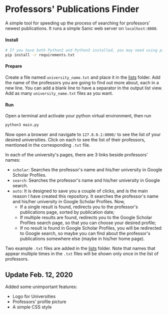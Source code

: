 

# Professors' Publications Finder

A simple tool for speeding up the process of searching for professors' newest publications. It runs a simple Sanic web server on `localhost:8000`.

#### Install
```bash
# If you have both Python2 and Python3 installed, you may need using pip3 instead of pip.
pip install -r requirements.txt
```
#### Prepare
Create a file named `university_name.txt` and place it in the [lists](./lists) folder. Add the name of the professors you are going to find out more about, each in a new line. You can add a blank line to have a separator in the output list view. Add as many `university_name.txt` files as you want.


#### Run
Open a terminal and activate your python virtual environment, then run
```bash
python3 main.py
```
Now open a browser and navigate to `127.0.0.1:8000/` to see the list of your desired universities. Click on each to see the list of their professors, mentioned in the corresponding `.txt` file.

In each of the university's pages, there are 3 links beside professors' names:
- `scholar`: Searches the professor's name and his/her university in Google Scholar Profiles.
- `search`: Searches the professor's name and his/her university in Google search.
- `auto`: It is designed to save you a couple of clicks, and is the main reason I have created this repository. It searches the professor's name and his/her university in Google Scholar Profiles. Now,
  - If a single result is found, redirects you to the professor's publications page, sorted by publication date;
  - If multiple results are found, redirects you to the Google Scholar Profiles search page, so that you can choose your desired profile;
  - If no result is found in Google Scholar Profiles, you will be redirected to Google search, so maybe you can find about the professor's publications somewhere else (maybe in his/her home page).

Two example `.txt` files are added in the [lists](./lists) folder. Note that names that appear multiple times in the `.txt` files will be shown only once in the list of professors.

## Update Feb. 12, 2020   
Added some unimportant features:

- Logo for Universities
- Professors' profile picture
- A simple CSS style

